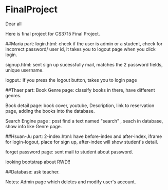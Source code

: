 # FinalProject

Dear all

Here is final project for CS3715 Final Project.

##Maria part:
login.html: check if the user is admin or a student, check for incorrect password/ user id, it takes you to logout page when you click login.

signup.html: sent sign up sucessfully mail,  matches the 2 password fields, unique username.

logput.: if you press the logout button, takes you to login page

##Thaer part:
Book Genre page: classify books in there, have different genres. 

Book detail page: book cover, youtube, Description, link to reservation page, adding the books into the database.

Search Engine page : post find a text named "search" , seach in database, show info like Genre page. 

##Hsuan-Ju part:
2-index.html: have before-index and after-index, iframe for login-logout, place for sign up, after-index will show student's detail.

forget password page: sent mail to student about password.

looking bootstrap about RWD!!

##Database:
ask teacher.

Notes: Admin page which deletes and modify user's account.
